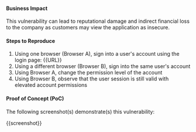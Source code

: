#### Business Impact

This vulnerability can lead to reputational damage and indirect financial loss to the company as customers may view the application as insecure.

#### Steps to Reproduce

1. Using one browser (Browser A), sign into a user's account using the login page: {{URL}}
1. Using a different browser (Browser B), sign into the same user's account
1. Using Browser A, change the permission level of the account
1. Using Browser B, observe that the user session is still valid with elevated account permissions

#### Proof of Concept (PoC)

The following screenshot(s) demonstrate(s) this vulnerability:

{{screenshot}}
